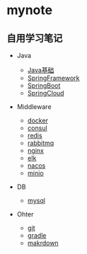 # mynote

## 自用学习笔记

- Java
  - [Java基础](./java_base.md)
  - [SpringFramework](./spring.md)
  - [SpringBoot](./springboot.md)
  - [SpringCloud](./springcloud.md)

- Middleware
  - [docker](./docker.md)
  - [consul](./consul.md)
  - [redis](./redis.md)
  - [rabbitmq](./rabbitmq.md)
  - [nginx](./nginx.md)
  - [elk](./elk.md)
  - [nacos](./nacos.md)
  - [minio](./minio.md)

- DB
  - [mysql](./mysql.md)

- Ohter
  - [git](./git.md)
  - [gradle](./gradle.md)
  - [makrdown](./markdown.md)
  